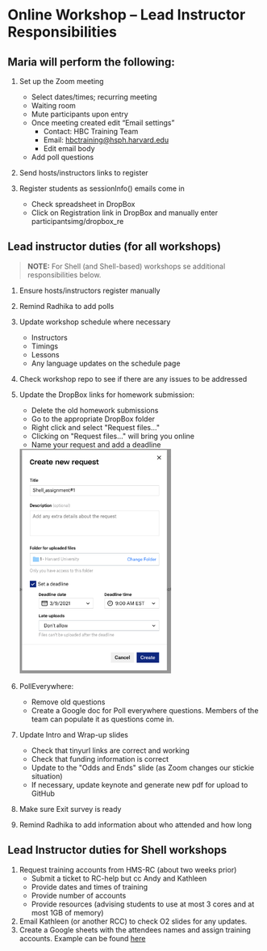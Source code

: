 # Online Workshop – Lead Instructor Responsibilities

## Maria will perform the following:

1. Set up the Zoom meeting
    - Select dates/times; recurring meeting 
    - Waiting room
    - Mute participants upon entry
    - Once meeting created edit “Email settings”
      - Contact: HBC Training Team
      - Email: hbctraining@hsph.harvard.edu
      - Edit email body
    - Add poll questions
  
2. Send hosts/instructors links to register

3. Register students as sessionInfo() emails come in
    - Check spreadsheet in DropBox
    - Click on Registration link in DropBox and manually enter participantsimg/dropbox_re

## Lead instructor duties (for all workshops)

> **NOTE:** For Shell (and Shell-based) workshops se additional responsibilities below.

1. Ensure hosts/instructors register manually

2. Remind Radhika to add polls

4. Update workshop schedule where necessary
    - Instructors
    - Timings 
    - Lessons
    - Any language updates on the schedule page

5. Check workshop repo to see if there are any issues to be addressed

6. Update the DropBox links for homework submission:
    
    - Delete the old homework submissions
    - Go to the appropriate DropBox folder
    - Right click and select "Request files..."
    - Clicking on "Request files..." will bring you online
    - Name your request and add a deadline
    
    <img src="../img/dropbox_request.png" width=300>

7. PollEverywhere:
    - Remove old questions
    - Create a Google doc for Poll everywhere questions. Members of the team can populate it as questions come in.
   
8. Update Intro and Wrap-up slides
    - Check that tinyurl links are correct and working
    - Check that funding information is correct
    - Update to the "Odds and Ends" slide (as Zoom changes our stickie situation) 
    - If necessary, update keynote and generate new pdf for upload to GitHub
    
9. Make sure Exit survey is ready

10. Remind Radhika to add information about who attended and how long


## Lead Instructor duties for Shell workshops

1. Request training accounts from HMS-RC (about two weeks prior)
    - Submit a ticket to RC-help but cc Andy and Kathleen
    - Provide dates and times of training
    - Provide number of accounts
    - Provide resources (advising students to use at most 3 cores and at most 1GB of memory)
2. Email Kathleen (or another RCC) to check O2 slides for any updates.
3. Create a Google sheets with the attendees names and assign training accounts. Example can be found [here](https://docs.google.com/spreadsheets/d/1fxpzu5NU20y_Wh4ILZXa9YRh6JzXulTulaoOJ0mmNTs/edit#gid=0)
